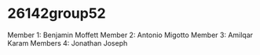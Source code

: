 
# 26142group52

Member 1: Benjamin Moffett
Member 2: Antonio Migotto
Member 3: Amilqar Karam
Members 4: Jonathan Joseph
